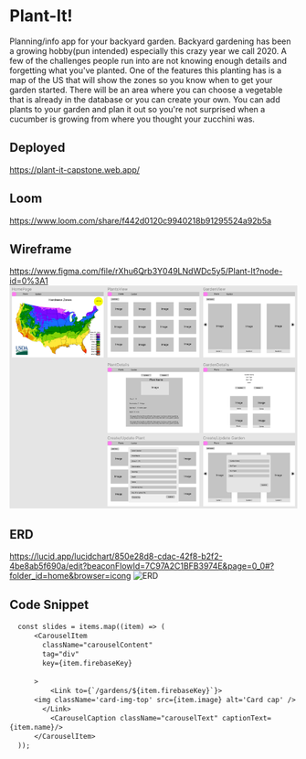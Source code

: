 # Plant-It!
Planning/info app for your backyard garden. Backyard gardening has been a growing hobby(pun intended) especially this crazy year we call 2020. A few of the challenges people run into are not knowing enough details and forgetting what you've planted. One of the features this planting has is a map of the US that will show the zones so you know when to get your garden started. There will be an area where you can choose a vegetable that is already in the database or you can create your own. You can add plants to your garden and plan it out so you're not surprised when a cucumber is growing from where you thought your zucchini was.

## Deployed
https://plant-it-capstone.web.app/

## Loom
https://www.loom.com/share/f442d0120c9940218b91295524a92b5a

## Wireframe
https://www.figma.com/file/rXhu6Qrb3Y049LNdWDc5y5/Plant-It?node-id=0%3A1
![wireframe](images/plantItWireframe.png)

## ERD
https://lucid.app/lucidchart/850e28d8-cdac-42f8-b2f2-4be8ab5f690a/edit?beaconFlowId=7C97A2C1BFB3974E&page=0_0#?folder_id=home&browser=icong
![ERD](https://user-images.githubusercontent.com/67443077/101420610-2e7cc980-38b8-11eb-99cb-69587fde3046.png)

## Code Snippet
`````
  const slides = items.map((item) => (
      <CarouselItem
        className="carouselContent"
        tag="div"
        key={item.firebaseKey}

      >
          <Link to={`/gardens/${item.firebaseKey}`}>
      <img className='card-img-top' src={item.image} alt='Card cap' />
        </Link>
          <CarouselCaption className="carouselText" captionText={item.name}/>
      </CarouselItem>
  ));
  `````
